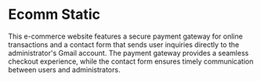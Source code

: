 # Ecomm Static
 This e-commerce website features a secure payment gateway for online transactions and a contact form that sends user inquiries directly to the administrator's Gmail account. The payment gateway provides a seamless checkout experience, while the contact form ensures timely communication between users and administrators.
